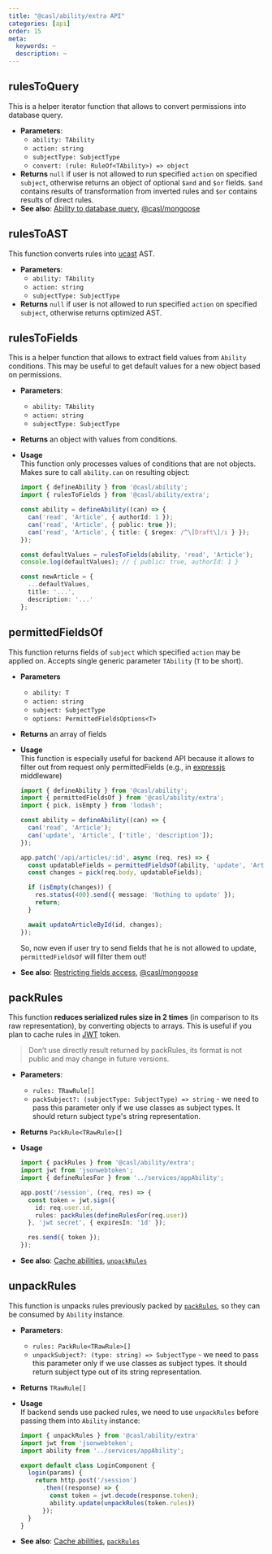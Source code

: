```yaml
---
title: "@casl/ability/extra API"
categories: [api]
order: 15
meta:
  keywords: ~
  description: ~
---
```


## rulesToQuery

This is a helper iterator function that allows to convert permissions into database query.

* **Parameters**:
  * `ability: TAbility`
  * `action: string`
  * `subjectType: SubjectType`
  * `convert: (rule: RuleOf<TAbility>) => object`
* **Returns** `null` if user is not allowed to run specified `action` on specified `subject`, otherwise returns an object of optional `$and` and `$or` fields. `$and` contains results of transformation from inverted rules and `$or` contains results of direct rules.
* **See also**: [Ability to database query](../../advanced/ability-to-database-query), [@casl/mongoose](../../package/casl-mongoose#accessible-records-plugin)

## rulesToAST

This function converts rules into [ucast](github.com/stalniy/ucast) AST.

* **Parameters**:
  * `ability: TAbility`
  * `action: string`
  * `subjectType: SubjectType`
* **Returns** `null` if user is not allowed to run specified `action` on specified `subject`, otherwise returns optimized AST.

## rulesToFields

This is a helper function that allows to extract field values from `Ability` conditions. This may be useful to get default values for a new object based on permissions.

* **Parameters**:
  * `ability: TAbility`
  * `action: string`
  * `subjectType: SubjectType`
* **Returns** an object with values from conditions.
* **Usage**\
  This function only processes values of conditions that are not objects. Makes sure to call `ability.can` on resulting object:

  ```ts
  import { defineAbility } from '@casl/ability';
  import { rulesToFields } from '@casl/ability/extra';

  const ability = defineAbility((can) => {
    can('read', 'Article', { authorId: 1 });
    can('read', 'Article', { public: true });
    can('read', 'Article', { title: { $regex: /^\[Draft\]/i } });
  });

  const defaultValues = rulesToFields(ability, 'read', 'Article');
  console.log(defaultValues); // { public: true, authorId: 1 }

  const newArticle = {
    ...defaultValues,
    title: '...',
    description: '...'
  };
  ```

## permittedFieldsOf

This function returns fields of `subject` which specified `action` may be applied on. Accepts single generic parameter `TAbility` (`T` to be short).

* **Parameters**
  * `ability: T`
  * `action: string`
  * `subject: SubjectType`
  * `options: PermittedFieldsOptions<T>`
* **Returns** an array of fields
* **Usage**\
  This function is especially useful for backend API because it allows to filter out from request only permittedFields (e.g., in [expressjs](https://expressjs.com/) middleware)

  ```ts
  import { defineAbility } from '@casl/ability';
  import { permittedFieldsOf } from '@casl/ability/extra';
  import { pick, isEmpty } from 'lodash';

  const ability = defineAbility((can) => {
    can('read', 'Article');
    can('update', 'Article', ['title', 'description']);
  });

  app.patch('/api/articles/:id', async (req, res) => {
    const updatableFields = permittedFieldsOf(ability, 'update', 'Article');
    const changes = pick(req.body, updatableFields);

    if (isEmpty(changes)) {
      res.status(400).send({ message: 'Nothing to update' });
      return;
    }

    await updateArticleById(id, changes);
  });
  ```

  So, now even if user try to send fields that he is not allowed to update, `permittedFieldsOf` will filter them out!

* **See also**: [Restricting fields access](../../guide/restricting-fields), [@casl/mongoose](../../package/casl-mongoose#accessible-fields-plugin)

## packRules

This function **reduces serialized rules size in 2 times** (in comparison to its raw representation), by converting objects to arrays. This is useful if you plan to cache rules in [JWT](https://en.wikipedia.org/wiki/JSON_Web_Token) token.

> Don’t use directly result returned by packRules, its format is not public and may change in future versions.

* **Parameters**:
  * `rules: TRawRule[]`
  * `packSubject?: (subjectType: SubjectType) => string` - we need to pass this parameter only if we use classes as subject types. It should return subject type's string representation.
* **Returns** `PackRule<TRawRule>[]`
* **Usage**

  ```ts
  import { packRules } from '@casl/ability/extra';
  import jwt from 'jsonwebtoken';
  import { defineRulesFor } from '../services/appAbility';

  app.post('/session', (req, res) => {
    const token = jwt.sign({
      id: req.user.id,
      rules: packRules(defineRulesFor(req.user))
    }, 'jwt secret', { expiresIn: '1d' });

    res.send({ token });
  });
  ```
* **See also**: [Cache abilities](../../cookbook/cache-rules), [`unpackRules`](#unpack-rules)

## unpackRules

This function is unpacks rules previously packed by [`packRules`](#pack-rules), so they can be consumed by `Ability` instance.

* **Parameters**:
  * `rules: PackRule<TRawRule>[]`
  * `unpackSubject?: (type: string) => SubjectType` - we need to pass this parameter only if we use classes as subject types. It should return subject type out of its string representation.
* **Returns** `TRawRule[]`
* **Usage**\
  If backend sends use packed rules, we need to use `unpackRules` before passing them into `Ability` instance:

  ```ts
  import { unpackRules } from '@casl/ability/extra'
  import jwt from 'jsonwebtoken';
  import ability from '../services/appAbility';

  export default class LoginComponent {
    login(params) {
      return http.post('/session')
        .then((response) => {
          const token = jwt.decode(response.token);
          ability.update(unpackRules(token.rules))
        });
    }
  }
  ```
* **See also**: [Cache abilities](../../cookbook/cache-rules), [`packRules`](#pack-rules)
